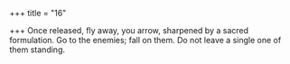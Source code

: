 +++
title = "16"

+++
Once released, fly away, you arrow, sharpened by a sacred formulation. Go to the enemies; fall on them. Do not leave a single one of them  standing.